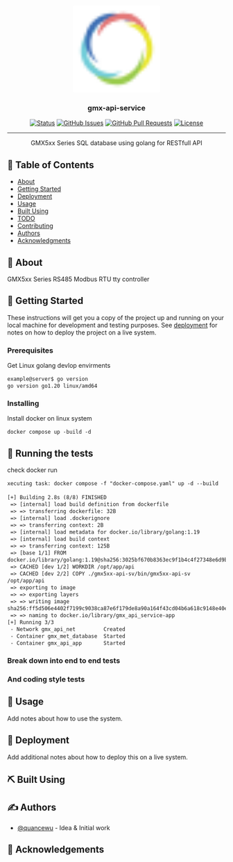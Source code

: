 <p align="center">
  <a href="" rel="noopener">
 <img width=200px height=200px src="https://github.com/quancewu/Gmx-api-service/blob/main/picture/favicon.svg" alt="Project logo"></a>
</p>

<h3 align="center">gmx-api-service</h3>

<div align="center">

[![Status](https://img.shields.io/badge/status-active-success.svg)]()
[![GitHub Issues](https://img.shields.io/github/issues/quancewu/Gmx-api-service.svg)](https://github.com/quancewu/Gmx-api-service/issues)
[![GitHub Pull Requests](https://img.shields.io/github/issues-pr/quancewu/Gmx-api-service.svg)](https://github.com/quancewu/Gmx-api-service/pulls)
[![License](https://img.shields.io/badge/license-MIT-blue.svg)](/LICENSE)

</div>

---

<p align="center"> GMX5xx Series SQL database using golang for RESTfull API
    <br> 
</p>

## 📝 Table of Contents

- [About](#about)
- [Getting Started](#getting_started)
- [Deployment](#deployment)
- [Usage](#usage)
- [Built Using](#built_using)
- [TODO](../TODO.md)
- [Contributing](../CONTRIBUTING.md)
- [Authors](#authors)
- [Acknowledgments](#acknowledgement)

## 🧐 About <a name = "about"></a>

GMX5xx Series RS485 Modbus RTU tty controller

## 🏁 Getting Started <a name = "getting_started"></a>

These instructions will get you a copy of the project up and running on your local machine for development and testing purposes. See [deployment](#deployment) for notes on how to deploy the project on a live system.

### Prerequisites

Get Linux golang devlop envirments

```
example@server$ go version
go version go1.20 linux/amd64
```

### Installing

Install docker on linux system

```
docker compose up -build -d
```


## 🔧 Running the tests <a name = "tests"></a>

check docker run

```
xecuting task: docker compose -f "docker-compose.yaml" up -d --build 

[+] Building 2.8s (8/8) FINISHED
 => [internal] load build definition from dockerfile                                                                                                                    
 => => transferring dockerfile: 32B                                                                                                                                     
 => [internal] load .dockerignore                                                                                                                                       
 => => transferring context: 2B                                                                                                                                         
 => [internal] load metadata for docker.io/library/golang:1.19                                                                                                          
 => [internal] load build context                                                                                                                                       
 => => transferring context: 125B                                                                                                                                       
 => [base 1/1] FROM docker.io/library/golang:1.19@sha256:3025bf670b8363ec9f1b4c4f27348e6d9b7fec607c47e401e40df816853e743a                                               
 => CACHED [dev 1/2] WORKDIR /opt/app/api                                                                                                                               
 => CACHED [dev 2/2] COPY ./gmx5xx-api-sv/bin/gmx5xx-api-sv /opt/app/api                                                                                                
 => exporting to image                                                                                                                                                  
 => => exporting layers                                                                                                                                                 
 => => writing image sha256:ff5d506e4402f7199c9038ca87e6f179de8a90a164f43cd04b6a618c9148e40e                                                                            
 => => naming to docker.io/library/gmx_api_service-app                                                                                                                  
[+] Running 3/3
 - Network gmx_api_net         Created                                                                                                                                  
 - Container gmx_met_database  Started                                                                                                                                  
 - Container gmx_api_app       Started
```

### Break down into end to end tests


### And coding style tests



## 🎈 Usage <a name="usage"></a>

Add notes about how to use the system.

## 🚀 Deployment <a name = "deployment"></a>

Add additional notes about how to deploy this on a live system.

## ⛏️ Built Using <a name = "built_using"></a>

## ✍️ Authors <a name = "authors"></a>

- [@quancewu](https://github.com/quancewu) - Idea & Initial work

## 🎉 Acknowledgements <a name = "acknowledgement"></a>

